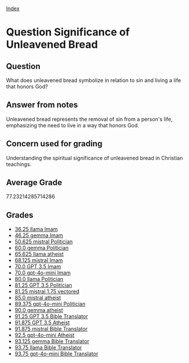 
[Index](../../index.md)
# Question Significance of Unleavened Bread
## Question
What does unleavened bread symbolize in relation to sin and living a life that honors God?

## Answer from notes
Unleavened bread represents the removal of sin from a person's life, emphasizing the need to live in a way that honors God.

## Concern used for grading
Understanding the spiritual significance of unleavened bread in Christian teachings.

## Average Grade
77.23214285714286

## Grades
 * [36.25 llama Imam](../answers/llama_Imam/Significance_of_Unleavened_Bread.md)
 * [46.25 gemma Imam](../answers/gemma_Imam/Significance_of_Unleavened_Bread.md)
 * [50.625 mistral Politician](../answers/mistral_Politician/Significance_of_Unleavened_Bread.md)
 * [60.0 gemma Politician](../answers/gemma_Politician/Significance_of_Unleavened_Bread.md)
 * [65.625 llama atheist](../answers/llama_atheist/Significance_of_Unleavened_Bread.md)
 * [68.125 mistral Imam](../answers/mistral_Imam/Significance_of_Unleavened_Bread.md)
 * [70.0 GPT 3.5 Imam](../answers/GPT_3.5_Imam/Significance_of_Unleavened_Bread.md)
 * [70.0 gpt-4o-mini Imam](../answers/gpt-4o-mini_Imam/Significance_of_Unleavened_Bread.md)
 * [80.0 llama Politician](../answers/llama_Politician/Significance_of_Unleavened_Bread.md)
 * [81.25 GPT 3.5 Politician](../answers/GPT_3.5_Politician/Significance_of_Unleavened_Bread.md)
 * [81.25 mistral 1.75 vectored](../answers/mistral_1.75_vectored/Significance_of_Unleavened_Bread.md)
 * [85.0 mistral atheist](../answers/mistral_atheist/Significance_of_Unleavened_Bread.md)
 * [89.375 gpt-4o-mini Politician](../answers/gpt-4o-mini_Politician/Significance_of_Unleavened_Bread.md)
 * [90.0 gemma atheist](../answers/gemma_atheist/Significance_of_Unleavened_Bread.md)
 * [91.25 GPT 3.5 Bible Translator](../answers/GPT_3.5_Bible_Translator/Significance_of_Unleavened_Bread.md)
 * [91.875 GPT 3.5 Atheist](../answers/GPT_3.5_Atheist/Significance_of_Unleavened_Bread.md)
 * [91.875 mistral Bible Translator](../answers/mistral_Bible_Translator/Significance_of_Unleavened_Bread.md)
 * [92.5 gpt-4o-mini Atheist](../answers/gpt-4o-mini_Atheist/Significance_of_Unleavened_Bread.md)
 * [93.125 gemma Bible Translator](../answers/gemma_Bible_Translator/Significance_of_Unleavened_Bread.md)
 * [93.75 llama Bible Translator](../answers/llama_Bible_Translator/Significance_of_Unleavened_Bread.md)
 * [93.75 gpt-4o-mini Bible Translator](../answers/gpt-4o-mini_Bible_Translator/Significance_of_Unleavened_Bread.md)
